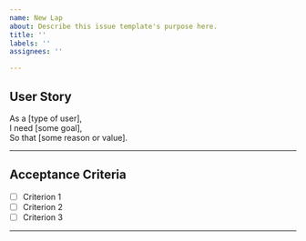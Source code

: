 ```yaml
---
name: New Lap
about: Describe this issue template's purpose here.
title: ''
labels: ''
assignees: ''

---
```


## User Story

As a [type of user],  
I need [some goal],  
So that [some reason or value].

---

## Acceptance Criteria
- [ ] Criterion 1
- [ ] Criterion 2
- [ ] Criterion 3

---
